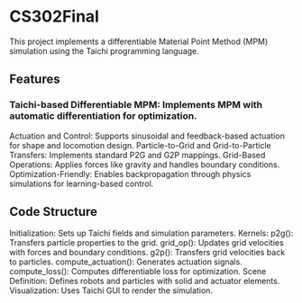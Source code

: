 # CS302Final

This project implements a differentiable Material Point Method (MPM) simulation using the Taichi programming language. 

## Features
### Taichi-based Differentiable MPM: Implements MPM with automatic differentiation for optimization.
Actuation and Control: Supports sinusoidal and feedback-based actuation for shape and locomotion design.
Particle-to-Grid and Grid-to-Particle Transfers: Implements standard P2G and G2P mappings.
Grid-Based Operations: Applies forces like gravity and handles boundary conditions.
Optimization-Friendly: Enables backpropagation through physics simulations for learning-based control.

## Code Structure
Initialization: Sets up Taichi fields and simulation parameters.
Kernels:
p2g(): Transfers particle properties to the grid.
grid_op(): Updates grid velocities with forces and boundary conditions.
g2p(): Transfers grid velocities back to particles.
compute_actuation(): Generates actuation signals.
compute_loss(): Computes differentiable loss for optimization.
Scene Definition: Defines robots and particles with solid and actuator elements.
Visualization: Uses Taichi GUI to render the simulation.
